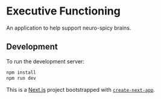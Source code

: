 # Executive Functioning

An application to help support neuro-spicy brains.

## Development
To run the development server:

```bash
npm install
npm run dev
```

This is a [Next.js](https://nextjs.org) project bootstrapped with [`create-next-app`](https://nextjs.org/docs/app/api-reference/cli/create-next-app).

